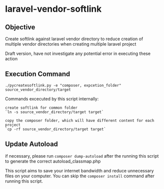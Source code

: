 # laravel-vendor-softlink

## Objective
Create softlink against laravel vendor directory to reduce creation of
multiple vendor directories when creating multiple laravel project


Draft version, have not investigate any potential error in executing these action

## Execution Command
`./pycreatesoftlink.py -e "composer, expcetion_folder" source_vendor_directory/target`


Commands excecuted by this script internally: 

    create softlink for common folder
    `ln -s source_vendor_directory/target target`

    copy the composer folder, which will have different content for each project
    `cp -rf source_vendor_directory/target target`

## Update Autoload
if necessary, please run `composer dump-autoload` after the running this
script to generate the correct autoload_classmap.php

This script aims to save your internet bandwidth and reduce unnecessary files
on your computer. You can skip the `composer install` command after running
this script.
